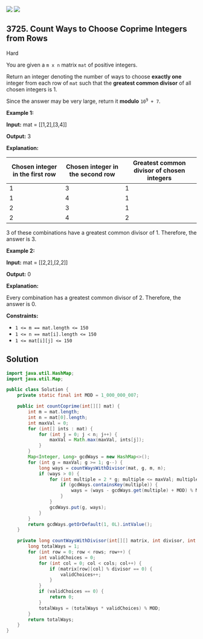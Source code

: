 [![](https://img.shields.io/github/stars/javadev/LeetCode-in-Java?label=Stars&style=flat-square)](https://github.com/javadev/LeetCode-in-Java)
[![](https://img.shields.io/github/forks/javadev/LeetCode-in-Java?label=Fork%20me%20on%20GitHub%20&style=flat-square)](https://github.com/javadev/LeetCode-in-Java/fork)

## 3725\. Count Ways to Choose Coprime Integers from Rows

Hard

You are given a `m x n` matrix `mat` of positive integers.

Return an integer denoting the number of ways to choose **exactly one** integer from each row of `mat` such that the **greatest common divisor** of all chosen integers is 1.

Since the answer may be very large, return it **modulo** <code>10<sup>9</sup> + 7</code>.

**Example 1:**

**Input:** mat = \[\[1,2],[3,4]]

**Output:** 3

**Explanation:**

| Chosen integer in the first row | Chosen integer in the second row | Greatest common divisor of chosen integers |
|---------------------------------|----------------------------------|--------------------------------------------|
| 1 | 3 | 1 |
| 1 | 4 | 1 |
| 2 | 3 | 1 |
| 2 | 4 | 2 |

3 of these combinations have a greatest common divisor of 1. Therefore, the answer is 3.

**Example 2:**

**Input:** mat = \[\[2,2],[2,2]]

**Output:** 0

**Explanation:**

Every combination has a greatest common divisor of 2. Therefore, the answer is 0.

**Constraints:**

*   `1 <= m == mat.length <= 150`
*   `1 <= n == mat[i].length <= 150`
*   `1 <= mat[i][j] <= 150`

## Solution

```java
import java.util.HashMap;
import java.util.Map;

public class Solution {
    private static final int MOD = 1_000_000_007;

    public int countCoprime(int[][] mat) {
        int m = mat.length;
        int n = mat[0].length;
        int maxVal = 0;
        for (int[] ints : mat) {
            for (int j = 0; j < n; j++) {
                maxVal = Math.max(maxVal, ints[j]);
            }
        }
        Map<Integer, Long> gcdWays = new HashMap<>();
        for (int g = maxVal; g >= 1; g--) {
            long ways = countWaysWithDivisor(mat, g, m, n);
            if (ways > 0) {
                for (int multiple = 2 * g; multiple <= maxVal; multiple += g) {
                    if (gcdWays.containsKey(multiple)) {
                        ways = (ways - gcdWays.get(multiple) + MOD) % MOD;
                    }
                }
                gcdWays.put(g, ways);
            }
        }
        return gcdWays.getOrDefault(1, 0L).intValue();
    }

    private long countWaysWithDivisor(int[][] matrix, int divisor, int rows, int cols) {
        long totalWays = 1;
        for (int row = 0; row < rows; row++) {
            int validChoices = 0;
            for (int col = 0; col < cols; col++) {
                if (matrix[row][col] % divisor == 0) {
                    validChoices++;
                }
            }
            if (validChoices == 0) {
                return 0;
            }
            totalWays = (totalWays * validChoices) % MOD;
        }
        return totalWays;
    }
}
```